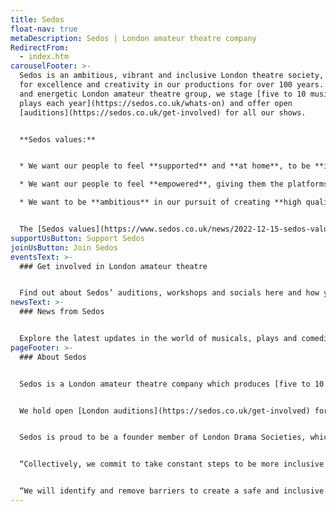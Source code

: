 ```yaml
---
title: Sedos
float-nav: true
metaDescription: Sedos | London amateur theatre company
RedirectFrom:
  - index.htm
carouselFooter: >-
  Sedos is an ambitious, vibrant and inclusive London theatre society, striving
  for excellence and creativity in our productions for over 100 years. As a busy
  and energetic London amateur theatre group, we stage [five to 10 musicals and
  plays each year](https://sedos.co.uk/whats-on) and offer open
  [auditions](https://sedos.co.uk/get-involved) for all our shows.


  **Sedos values:**


  * We want our people to feel **supported** and **at home**, to be **included** and treated **fairly**.

  * We want our people to feel **empowered**, giving them the platforms and the tools to be **bold**, take risks, and **innovate**.

  * We want to be **ambitious** in our pursuit of creating **high quality** theatre, and our desire to continuously improve as a society.


  The [Sedos values](https://www.sedos.co.uk/news/2022-12-15-sedos-values) help guide the society’s decision making, how we behave and interact with each other, and how we represent ourselves to the London theatre community and beyond - both as a reflection of who Sedos are, and who we aspire to be.
supportUsButton: Support Sedos
joinUsButton: Join Sedos
eventsText: >-
  ### Get involved in London amateur theatre


  Find out about Sedos’ auditions, workshops and socials here and how you can take part.
newsText: >-
  ### News from Sedos


  Explore the latest updates in the world of musicals, plays and comedies, with London amateur theatre society Sedos. [Sign up for our newsletter here.](https://mailchi.mp/sedos.co.uk/newsletter-sign-up)
pageFooter: >-
  ### About Sedos


  Sedos is a London amateur theatre company which produces [five to 10 shows](https://sedos.co.uk/whats-on) every year. We have been the resident theatre company at the [Bridewell Theatre](https://sedos.co.uk/venues/bridewell) (just off Fleet Street) since 2012 and most of our season takes place there. We also perform in other venues, including touring to the Edinburgh Festival and the Minack Theatre in Cornwall.


  We hold open [London auditions](https://sedos.co.uk/get-involved) for all our shows so both members and non-members can put themselves forward for roles. Additionally we have a thriving community of people who work behind the scenes on our productions in a wide variety of roles. 


  Sedos is proud to be a founder member of London Drama Societies, which commits each member society to the following statement:


  “Collectively, we commit to take constant steps to be more inclusive and attract members and audiences reflecting London’s diversity.


  “We will identify and remove barriers to create a safe and inclusive environment. We want everyone to feel empowered to participate, on stage or off. We want stories to be told authentically.”
---
```

